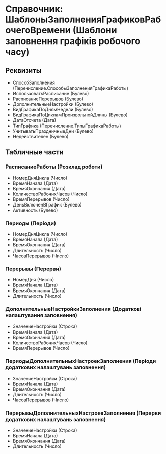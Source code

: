 ﻿# Справочник: ШаблоныЗаполненияГрафиковРабочегоВремени (Шаблони заповнення графіків робочого часу)

## Реквизиты

- СпособЗаполнения (Перечисление.СпособыЗаполненияГрафикаРаботы)
- ИспользоватьРасписание (Булево)
- РасписаниеПерерывов (Булево)
- ДополнительныеНастройки (Булево)
- ВидГрафикаПоДнямНедели (Булево)
- ВидГрафикаПоЦикламПроизвольнойДлины (Булево)
- ДатаОтсчета (Дата)
- ТипГрафика (Перечисление.ТипыГрафикаРаботы)
- УчитыватьПраздничныеДни (Булево)
- Недействителен (Булево)

## Табличные части

### РасписаниеРаботы (Розклад роботи)

- НомерДняЦикла (Число)
- ВремяНачала (Дата)
- ВремяОкончания (Дата)
- КоличествоРабочихЧасов (Число)
- ВремяПерерывов (Число)
- ДеньВключенВГрафик (Булево)
- Активность (Булево)

### Периоды (Періоди)

- НомерДняЦикла (Число)
- ВремяНачала (Дата)
- ВремяОкончания (Дата)
- Длительность (Число)
- ЧасовПерерывов (Число)

### Перерывы (Перерви)

- НомерДня (Число)
- ВремяНачала (Дата)
- ВремяОкончания (Дата)
- Длительность (Число)

### ДополнительныеНастройкиЗаполнения (Додаткові налаштування заповнення)

- ЗначениеНастройки (Строка)
- ВремяНачала (Дата)
- ВремяОкончания (Дата)
- КоличествоРабочихЧасов (Число)
- ВремяПерерывов (Число)

### ПериодыДополнительныхНастроекЗаполнения (Періоди додаткових налаштувань заповнення)

- ЗначениеНастройки (Строка)
- ВремяНачала (Дата)
- ВремяОкончания (Дата)
- Длительность (Число)
- ЧасовПерерывов (Число)

### ПерерывыДополнительныхНастроекЗаполнения (Перерви додаткових налаштувань заповнення)

- ЗначениеНастройки (Строка)
- ВремяНачала (Дата)
- ВремяОкончания (Дата)
- Длительность (Число)

